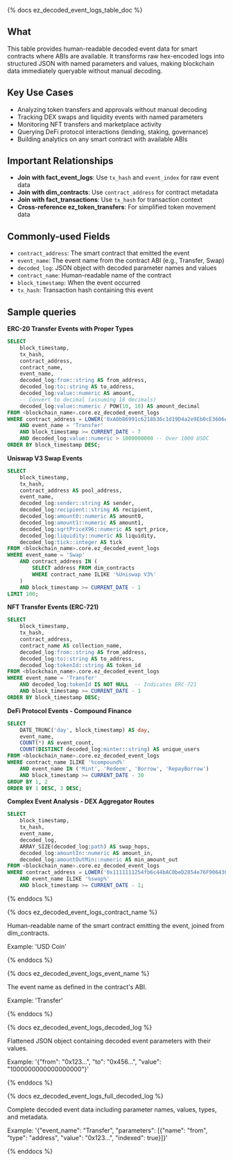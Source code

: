 {% docs ez_decoded_event_logs_table_doc %}

## What

This table provides human-readable decoded event data for smart contracts where ABIs are available. It transforms raw hex-encoded logs into structured JSON with named parameters and values, making blockchain data immediately queryable without manual decoding.

## Key Use Cases

- Analyzing token transfers and approvals without manual decoding
- Tracking DEX swaps and liquidity events with named parameters
- Monitoring NFT transfers and marketplace activity
- Querying DeFi protocol interactions (lending, staking, governance)
- Building analytics on any smart contract with available ABIs

## Important Relationships

- **Join with fact_event_logs**: Use `tx_hash` and `event_index` for raw event data
- **Join with dim_contracts**: Use `contract_address` for contract metadata
- **Join with fact_transactions**: Use `tx_hash` for transaction context
- **Cross-reference ez_token_transfers**: For simplified token movement data

## Commonly-used Fields

- `contract_address`: The smart contract that emitted the event
- `event_name`: The event name from the contract ABI (e.g., Transfer, Swap)
- `decoded_log`: JSON object with decoded parameter names and values
- `contract_name`: Human-readable name of the contract
- `block_timestamp`: When the event occurred
- `tx_hash`: Transaction hash containing this event

## Sample queries

**ERC-20 Transfer Events with Proper Types**

```sql
SELECT 
    block_timestamp,
    tx_hash,
    contract_address,
    contract_name,
    event_name,
    decoded_log:from::string AS from_address,
    decoded_log:to::string AS to_address,
    decoded_log:value::numeric AS amount,
    -- Convert to decimal (assuming 18 decimals)
    decoded_log:value::numeric / POW(10, 18) AS amount_decimal
FROM <blockchain_name>.core.ez_decoded_event_logs
WHERE contract_address = LOWER('0xA0b86991c6218b36c1d19D4a2e9Eb0cE3606eB48') -- USDC
    AND event_name = 'Transfer'
    AND block_timestamp >= CURRENT_DATE - 7
    AND decoded_log:value::numeric > 1000000000 -- Over 1000 USDC
ORDER BY block_timestamp DESC;
```

**Uniswap V3 Swap Events**

```sql
SELECT 
    block_timestamp,
    tx_hash,
    contract_address AS pool_address,
    event_name,
    decoded_log:sender::string AS sender,
    decoded_log:recipient::string AS recipient,
    decoded_log:amount0::numeric AS amount0,
    decoded_log:amount1::numeric AS amount1,
    decoded_log:sqrtPriceX96::numeric AS sqrt_price,
    decoded_log:liquidity::numeric AS liquidity,
    decoded_log:tick::integer AS tick
FROM <blockchain_name>.core.ez_decoded_event_logs
WHERE event_name = 'Swap'
    AND contract_address IN (
        SELECT address FROM dim_contracts 
        WHERE contract_name ILIKE '%Uniswap V3%'
    )
    AND block_timestamp >= CURRENT_DATE - 1
LIMIT 100;
```

**NFT Transfer Events (ERC-721)**

```sql
SELECT 
    block_timestamp,
    tx_hash,
    contract_address,
    contract_name AS collection_name,
    decoded_log:from::string AS from_address,
    decoded_log:to::string AS to_address,
    decoded_log:tokenId::string AS token_id
FROM <blockchain_name>.core.ez_decoded_event_logs
WHERE event_name = 'Transfer'
    AND decoded_log:tokenId IS NOT NULL  -- Indicates ERC-721
    AND block_timestamp >= CURRENT_DATE - 1
ORDER BY block_timestamp DESC;
```

**DeFi Protocol Events - Compound Finance**

```sql
SELECT 
    DATE_TRUNC('day', block_timestamp) AS day,
    event_name,
    COUNT(*) AS event_count,
    COUNT(DISTINCT decoded_log:minter::string) AS unique_users
FROM <blockchain_name>.core.ez_decoded_event_logs
WHERE contract_name ILIKE '%compound%'
    AND event_name IN ('Mint', 'Redeem', 'Borrow', 'RepayBorrow')
    AND block_timestamp >= CURRENT_DATE - 30
GROUP BY 1, 2
ORDER BY 1 DESC, 3 DESC;
```

**Complex Event Analysis - DEX Aggregator Routes**

```sql
SELECT 
    block_timestamp,
    tx_hash,
    event_name,
    decoded_log,
    ARRAY_SIZE(decoded_log:path) AS swap_hops,
    decoded_log:amountIn::numeric AS amount_in,
    decoded_log:amountOutMin::numeric AS min_amount_out
FROM <blockchain_name>.core.ez_decoded_event_logs
WHERE contract_address = LOWER('0x1111111254fb6c44bAC0beD2854e76F90643097d') -- 1inch
    AND event_name ILIKE '%swap%'
    AND block_timestamp >= CURRENT_DATE - 1;
```

{% enddocs %}

{% docs ez_decoded_event_logs_contract_name %}

Human-readable name of the smart contract emitting the event, joined from dim_contracts.

Example: 'USD Coin'

{% enddocs %}

{% docs ez_decoded_event_logs_event_name %}

The event name as defined in the contract's ABI.

Example: 'Transfer'

{% enddocs %}

{% docs ez_decoded_event_logs_decoded_log %}

Flattened JSON object containing decoded event parameters with their values.

Example: '{"from": "0x123...", "to": "0x456...", "value": "1000000000000000000"}'

{% enddocs %}

{% docs ez_decoded_event_logs_full_decoded_log %}

Complete decoded event data including parameter names, values, types, and metadata.

Example: '{"event_name": "Transfer", "parameters": [{"name": "from", "type": "address", "value": "0x123...", "indexed": true}]}'

{% enddocs %}